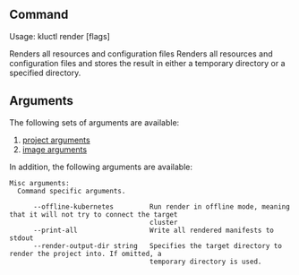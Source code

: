 <!-- This comment is uncommented when auto-synced to www-kluctl.io

---
title: "render"
linkTitle: "render"
weight: 10
description: >
    render command
---
-->

## Command
<!-- BEGIN SECTION "render" "Usage" false -->
Usage: kluctl render [flags]

Renders all resources and configuration files
Renders all resources and configuration files and stores the result in either
a temporary directory or a specified directory.

<!-- END SECTION -->

## Arguments
The following sets of arguments are available:
1. [project arguments](./common-arguments.md#project-arguments)
1. [image arguments](./common-arguments.md#image-arguments)

In addition, the following arguments are available:
<!-- BEGIN SECTION "render" "Misc arguments" true -->
```
Misc arguments:
  Command specific arguments.

      --offline-kubernetes         Run render in offline mode, meaning that it will not try to connect the target
                                   cluster
      --print-all                  Write all rendered manifests to stdout
      --render-output-dir string   Specifies the target directory to render the project into. If omitted, a
                                   temporary directory is used.

```
<!-- END SECTION -->